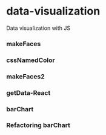 # data-visualization

Data visualization with JS

### makeFaces

### cssNamedColor

### makeFaces2

### getData-React

### barChart

### Refactoring barChart
